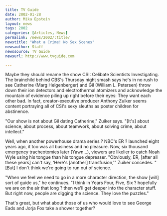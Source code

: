 ```yaml
---
title: TV Guide
date: 2002-01-28
author: Mika Epstein
layout: news
tags: 2002
categories: [Articles, News]
permalink: /news/2002/:title/
newstitle: "What a Crime! No Sex Scenes"
newsauthor: Staff  
newssource: TV Guide  
newsurl: http://www.tvguide.com  

---
```


Maybe they should rename the show CSI: Celibate Scientists Investigating. The brainchild behind CBS's Thursday night smash says he's in no rush to see Catherine (Marg Helgenberger) and Gil (William L. Petersen) throw down their ion detectors and electrothermal atomizers and acknowledge the mountain of evidence piling up right before their eyes: They want each other bad. In fact, creator-executive producer Anthony Zuiker seems content portraying all of CSI's sexy sleuths as poster children for abstinence.

"Our show is not about Gil dating Catherine," Zuiker says. "[It's] about science, about process, about teamwork, about solving crime, about intellect."

Well, when another powerhouse drama series ? NBC's ER ? launched eight years ago, it too was all business and no pleasure. Now, six thousand emergency tracheotomies later (Yawn...), viewers are likelier to catch Noah Wyle using his tongue than his tongue depresser. "Obviously, ER, [after all these years] can't say, &#8216;Here's [another] transfusion,'" Zuiker concedes. "[But] I don't think we're going to run out of science.

"When we feel we need to go in a more character direction, the show [will] sort of guide us," he continues. "I think in Years Four, Five, Six ? hopefully we are on the air that long ? then we'll get deeper into the character stuff. But right now, people are digging the science. They love the puzzles."

That's great, but what about those of us who would love to see George Eads and Jorja Fox take a shower together?

